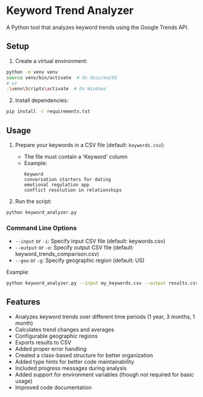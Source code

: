 # Keyword Trend Analyzer

A Python tool that analyzes keyword trends using the Google Trends API.

## Setup

1. Create a virtual environment:
```bash
python -m venv venv
source venv/bin/activate  # On Unix/macOS
# or
.\venv\Scripts\activate  # On Windows
```

2. Install dependencies:
```bash
pip install -r requirements.txt
```

## Usage

1. Prepare your keywords in a CSV file (default: `keywords.csv`):
   - The file must contain a 'Keyword' column
   - Example:
     ```csv
     Keyword
     conversation starters for dating
     emotional regulation app
     conflict resolution in relationships
     ```

2. Run the script:
```bash
python keyword_analyzer.py
```

### Command Line Options

- `--input` or `-i`: Specify input CSV file (default: keywords.csv)
- `--output` or `-o`: Specify output CSV file (default: keyword_trends_comparison.csv)
- `--geo` or `-g`: Specify geographic region (default: US)

Example:
```bash
python keyword_analyzer.py --input my_keywords.csv --output results.csv --geo UK
```

## Features

- Analyzes keyword trends over different time periods (1 year, 3 months, 1 month)
- Calculates trend changes and averages
- Configurable geographic regions
- Exports results to CSV
- Added proper error handling
- Created a class-based structure for better organization
- Added type hints for better code maintainability
- Included progress messages during analysis
- Added support for environment variables (though not required for basic usage)
- Improved code documentation